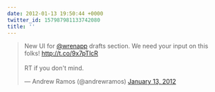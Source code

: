 ```yaml
---
date: 2012-01-13 19:50:44 +0000
twitter_id: 157987981133742080
title: ''
---
```


<blockquote class="twitter-tweet"><p lang="en" dir="ltr">New UI for <a href="https://twitter.com/wrenapp?ref_src=twsrc%5Etfw">@wrenapp</a> drafts section. We need your input on this folks! <a href="http://t.co/9x7pTlcR">http://t.co/9x7pTlcR</a><br><br>RT if you don&#39;t mind.</p>&mdash; Andrew Ramos (@andrewramos) <a href="https://twitter.com/andrewramos/status/157886832527425536?ref_src=twsrc%5Etfw">January 13, 2012</a></blockquote>
<script async src="https://platform.twitter.com/widgets.js" charset="utf-8"></script>
